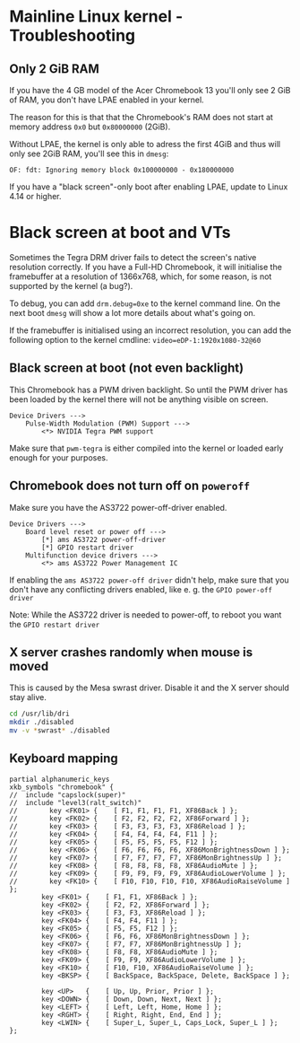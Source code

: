 # Mainline Linux kernel - Troubleshooting

## Only 2 GiB RAM

If you have the 4 GB model of the Acer Chromebook 13 you'll only see 2
GiB of RAM, you don't have LPAE enabled in your kernel.

The reason for this is that that the Chromebook's RAM does not start
at memory address `0x0` but `0x80000000` (2GiB).

Without LPAE, the kernel is only able to adress the first 4GiB and thus will only
see 2GiB RAM, you'll see this in `dmesg`:
```dmesg
OF: fdt: Ignoring memory block 0x100000000 - 0x180000000
```

If you have a "black screen"-only boot after enabling LPAE, update to
Linux 4.14 or higher.


# Black screen at boot and VTs

Sometimes the Tegra DRM driver fails to detect the screen's native
resolution correctly.
If you have a Full-HD Chromebook, it will initialise the framebuffer at a
resolution of 1366x768, which, for some reason, is not supported by the
kernel (a bug?).

To debug, you can add `drm.debug=0xe` to the kernel command line.
On the next boot `dmesg` will show a lot more details about what's going on.

If the framebuffer is initialised using an incorrect resolution, you can add
the following option to the kernel cmdline:
`video=eDP-1:1920x1080-32@60`


## Black screen at boot (not even backlight)

This Chromebook has a PWM driven backlight. So until the PWM driver
has been loaded by the kernel there will not be anything visible on
screen.

```Linux 4.14 Kconfig
Device Drivers --->
	Pulse-Width Modulation (PWM) Support --->
		<*> NVIDIA Tegra PWM support
```

Make sure that `pwm-tegra` is either compiled into the kernel or
loaded early enough for your purposes.


## Chromebook does not turn off on `poweroff`

Make sure you have the AS3722 power-off-driver enabled.

```Linux 4.14 Kconfig
Device Drivers --->
	Board level reset or power off --->
		[*] ams AS3722 power-off-driver
		[*] GPIO restart driver
	Multifunction device drivers --->
		<*> ams AS3722 Power Management IC
```

If enabling the `ams AS3722 power-off driver` didn't help,
make sure that you don't have any conflicting drivers enabled,
like e. g. the `GPIO power-off driver`

Note: While the AS3722 driver is needed to power-off, to reboot you want the
`GPIO restart driver`


## X server crashes randomly when mouse is moved

This is caused by the Mesa swrast driver.
Disable it and the X server should stay alive.

```sh
cd /usr/lib/dri
mkdir ./disabled
mv -v *swrast* ./disabled
```


## Keyboard mapping

```/usr/share/X11/xkb/symbols/inet
partial alphanumeric_keys
xkb_symbols "chromebook" {
//	include "capslock(super)"
//	include "level3(ralt_switch)"
//        key <FK01> {    [ F1, F1, F1, F1, XF86Back ] };
//        key <FK02> {    [ F2, F2, F2, F2, XF86Forward ] };
//        key <FK03> {    [ F3, F3, F3, F3, XF86Reload ] };
//        key <FK04> {    [ F4, F4, F4, F4, F11 ] };
//        key <FK05> {    [ F5, F5, F5, F5, F12 ] };
//        key <FK06> {    [ F6, F6, F6, F6, XF86MonBrightnessDown ] };
//        key <FK07> {    [ F7, F7, F7, F7, XF86MonBrightnessUp ] };
//        key <FK08> {    [ F8, F8, F8, F8, XF86AudioMute ] };
//        key <FK09> {    [ F9, F9, F9, F9, XF86AudioLowerVolume ] };
//        key <FK10> {    [ F10, F10, F10, F10, XF86AudioRaiseVolume ] };
        key <FK01> {    [ F1, F1, XF86Back ] };
        key <FK02> {    [ F2, F2, XF86Forward ] };
        key <FK03> {    [ F3, F3, XF86Reload ] };
        key <FK04> {    [ F4, F4, F11 ] };
        key <FK05> {    [ F5, F5, F12 ] };
        key <FK06> {    [ F6, F6, XF86MonBrightnessDown ] };
        key <FK07> {    [ F7, F7, XF86MonBrightnessUp ] };
        key <FK08> {    [ F8, F8, XF86AudioMute ] };
        key <FK09> {    [ F9, F9, XF86AudioLowerVolume ] };
        key <FK10> {    [ F10, F10, XF86AudioRaiseVolume ] };
        key <BKSP> {    [ BackSpace, BackSpace, Delete, BackSpace ] };

        key <UP>   {    [ Up, Up, Prior, Prior ] };
        key <DOWN> {    [ Down, Down, Next, Next ] };
        key <LEFT> {    [ Left, Left, Home, Home ] };
        key <RGHT> {    [ Right, Right, End, End ] };
        key <LWIN> {    [ Super_L, Super_L, Caps_Lock, Super_L ] };
};
```
